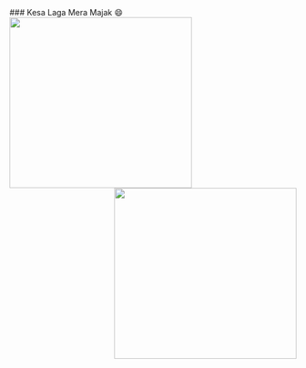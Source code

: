 <div bgcolor='green'>
### Kesa Laga Mera Majak 😄
<div>
  <img align ="left" src = https://cdn.gro.care/baddc95305fc_1689234472797.gif width="320" height="300">
  <img align ="right" src =https://undo.io/media/uploads/files/Frustrated_programmer.gif  width="320" height="300">
</div>
</div>
<!--
**prince367gro/prince367gro** is a ✨ _special_ ✨ repository because its `README.md` (this file) appears on your GitHub profile.
### Welcome To hypergro
Toh kesa lga mera mazak 😄


### Namastey! 🙏🏻

--!>
